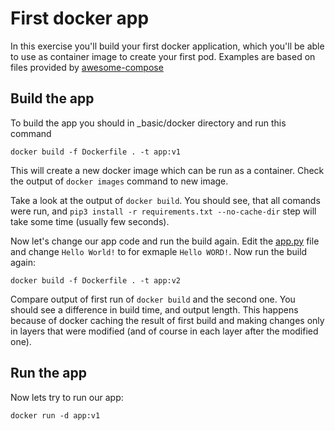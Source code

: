 # First docker app

In this exercise you'll build your first docker application, which you'll be able to use as container image to create your first pod.
Examples are based on files provided by [awesome-compose](https://github.com/docker/awesome-compose/tree/master/flask)

## Build the app

To build the app you should in _basic/docker directory and run this command
```shell
docker build -f Dockerfile . -t app:v1
```

This will create a new docker image which can be run as a container. Check the output of `docker images` command to new image.

Take a look at the output of `docker build`. You should see, that all comands were run, and `pip3 install -r requirements.txt --no-cache-dir` step will take some time (usually few seconds).

Now let's change our app code and run the build again. Edit the [app.py](app.py) file and change `Hello World!` to for exmaple `Hello WORD!`. Now run the build again:

```shell
docker build -f Dockerfile . -t app:v2
```

Compare output of first run of `docker build` and the second one. You should see a difference in build time, and output length. This happens because of docker caching the result of first build and making changes only in layers that were modified (and of course in each layer after the modified one).

## Run the app

Now lets try to run our app:
```shell
docker run -d app:v1
```